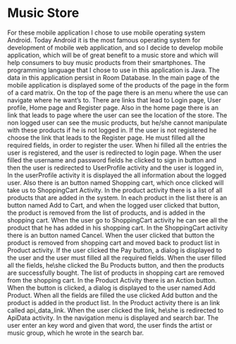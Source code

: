 # Music Store

For these mobile application I chose to use mobile operating system Android.
Today Android it is the most famous operating system for development of mobile web application, and so I decide to develop mobile application, which will be of great benefit to a music store and which will help consumers to buy music products from their smartphones.
The programming language that I chose to use in this application is Java.
The data in this application persist in Room Database.
In the main page of the mobile application is displayed some of the products of the page in the form of a card matrix. On the top of the page there is an menu where the use can navigate where he want’s to. There are links that lead to Login page, User profile, Home page and Register page.
Also in the home page there is an link that leads to page where the user can see the location of the store.
The non logged user can see the music products, but he/she cannot manipulate with these products if he is not logged in.
If the user is not registered he choose the link that leads to the Register page. He must filled all the required fields, in order to register the user. When hi filled all the entries the user is registered, and the user is redirected to login page.
When the user filled the username and password fields he clicked to sign in button and then the user is redirected to UserProfile activity and the user is logged in,
In the userProfile activity it is displayed the all information about the logged user.
Also there is an button named Shopping cart, which once clicked will take us to ShoppingCart Activity.    In the product activity there is a list of all products that are added in the system.
In each product in the list there is an button named Add to Cart, and when the logged user clicked that button, the product is removed from the list of products, and is added in the shopping cart.
When the user go to ShoppingCart activity he can see all the product that he has added in his shopping cart.
In the ShoppingCart activity there is an button named Cancel. When the user clicked that button the product is removed from shopping cart and moved back to product list in Product activity.
If the user clicked the Pay button, a dialog is displayed to the user and the user must filled all the required fields. When the user filled all the fields, he\she clicked the Bu Products button, and then the products are successfully bought. The list of products in shopping cart are removed from the shopping cart.
In the Product Activity there is an Action button. When the button is clicked, a dialog is displayed to the user named Add Product. When all the fields are filled the use clicked Add button and the product is added in the product list. In the Product activity there is an link called api_data_link. When the user clicked the link, he\she is redirected to ApiData activity.
In the navigation menu is displayed and search bar. The user enter an key word and given that word, the user finds the artist or music group, which he wrote in the search bar.
